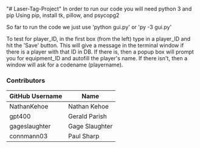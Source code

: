 "# Laser-Tag-Project" 
In order to run our code you will need python 3 and pip
Using pip, install tk, pillow, and psycopg2

So far to run the code we just use 'python gui.py' or 'py -3 gui.py'

To test for player_ID, in the first box (from the left) type in a player_ID and hit the 'Save' button. This will give a message in the terminal window if there is a player with that ID in DB.
If there is, then a popup box will prompt you for equipment_ID and autofill the player's name.
If there isn't, then a window will ask for a codename (playername).

### Contributors
| GitHub Username | Name           |
|-----------------|----------------|
| NathanKehoe     | Nathan Kehoe   |
| gpt400          | Gerald Parish  |
| gageslaughter   | Gage Slaughter |
| connmann03      | Paul Sharp     |